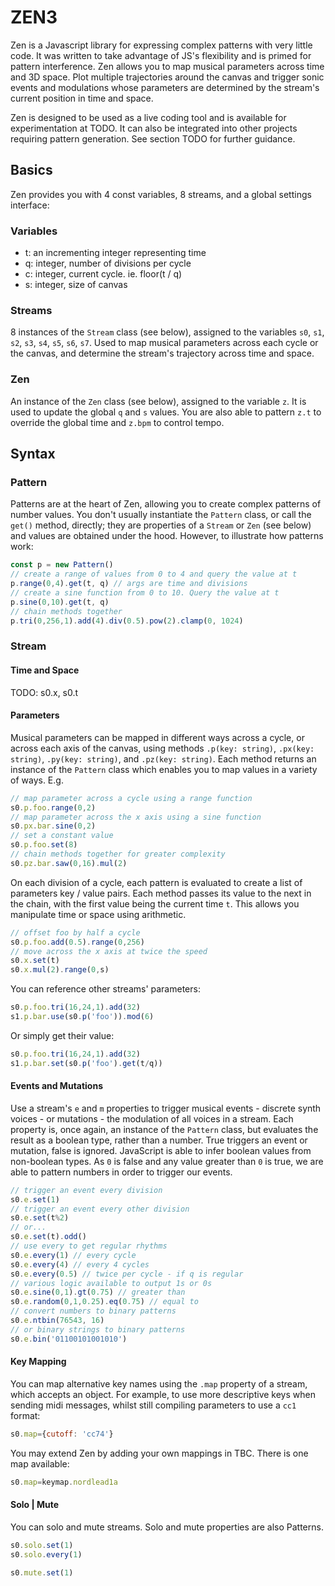 # ZEN3
Zen is a Javascript library for expressing complex patterns with very little code. It was written to take advantage of JS's flexibility and is primed for pattern interference. Zen allows you to map musical parameters across time and 3D space. Plot multiple trajectories around the canvas and trigger sonic events and modulations whose parameters are determined by the stream's current position in time and space.

Zen is designed to be used as a live coding tool and is available for experimentation at TODO. It can also be integrated into other projects requiring pattern generation. See section TODO for further guidance.
## Basics
Zen provides you with 4 const variables, 8 streams, and a global settings interface:
### Variables
* t: an incrementing integer representing time
* q: integer, number of divisions per cycle
* c: integer, current cycle. ie. floor(t / q)
* s: integer, size of canvas

### Streams
8 instances of the `Stream` class (see below), assigned to the variables `s0`, `s1`, `s2`, `s3`, `s4`, `s5`, `s6`, `s7`. Used to map musical parameters across each cycle or the canvas, and determine the stream's trajectory across time and space.
### Zen
An instance of the `Zen` class (see below), assigned to the variable `z`. It is used to update the global `q` and `s` values. You are also able to pattern `z.t` to override the global time and `z.bpm` to control tempo.
## Syntax
### Pattern
Patterns are at the heart of Zen, allowing you to create complex patterns of number values. You don't usually instantiate the `Pattern` class, or call the `get()` method, directly; they are properties of a `Stream` or `Zen` (see below) and values are obtained under the hood. However, to illustrate how patterns work:
```js
const p = new Pattern()
// create a range of values from 0 to 4 and query the value at t
p.range(0,4).get(t, q) // args are time and divisions
// create a sine function from 0 to 10. Query the value at t
p.sine(0,10).get(t, q)
// chain methods together
p.tri(0,256,1).add(4).div(0.5).pow(2).clamp(0, 1024)
```

### Stream
#### Time and Space
TODO: s0.x, s0.t
#### Parameters
Musical parameters can be mapped in different ways across a cycle, or across each axis of the canvas, using methods `.p(key: string)`, `.px(key: string)`, `.py(key: string)`, and `.pz(key: string)`. Each method returns an instance of the `Pattern` class which enables you to map values in a variety of ways. E.g.
```js
// map parameter across a cycle using a range function
s0.p.foo.range(0,2)
// map parameter across the x axis using a sine function
s0.px.bar.sine(0,2)
// set a constant value
s0.p.foo.set(8)
// chain methods together for greater complexity
s0.pz.bar.saw(0,16).mul(2)
```
On each division of a cycle, each pattern is evaluated to create a list of parameters key / value pairs. Each method passes its value to the next in the chain, with the first value being the current time `t`. This allows you manipulate time or space using arithmetic.
```js
// offset foo by half a cycle
s0.p.foo.add(0.5).range(0,256)
// move across the x axis at twice the speed
s0.x.set(t)
s0.x.mul(2).range(0,s)
```

You can reference other streams' parameters:
```js
s0.p.foo.tri(16,24,1).add(32)
s1.p.bar.use(s0.p('foo')).mod(6)
```

Or simply get their value:
```js
s0.p.foo.tri(16,24,1).add(32)
s1.p.bar.set(s0.p('foo').get(t/q))
```
#### Events and Mutations
Use a stream's `e` and `m` properties to trigger musical events - discrete synth voices - or mutations - the modulation of all voices in a stream. Each property is, once again, an instance of the `Pattern` class, but evaluates the result as a boolean type, rather than a number. True triggers an event or mutation, false is ignored. JavaScript is able to infer boolean values from non-boolean types. As `0` is false and any value greater than `0` is true, we are able to pattern numbers in order to trigger our events.

```js
// trigger an event every division
s0.e.set(1)
// trigger an event every other division
s0.e.set(t%2)
// or...
s0.e.set(t).odd()
// use every to get regular rhythms
s0.e.every(1) // every cycle
s0.e.every(4) // every 4 cycles
s0.e.every(0.5) // twice per cycle - if q is regular
// various logic available to output 1s or 0s
s0.e.sine(0,1).gt(0.75) // greater than
s0.e.random(0,1,0.25).eq(0.75) // equal to
// convert numbers to binary patterns
s0.e.ntbin(76543, 16)
// or binary strings to binary patterns
s0.e.bin('01100101001010')
```

#### Key Mapping
You can map alternative key names using the `.map` property of a stream, which accepts an object. For example, to use more descriptive keys when sending midi messages, whilst still compiling parameters to use a `cc1` format:
```js
s0.map={cutoff: 'cc74'}
```
You may extend Zen by adding your own mappings in TBC. There is one map available:
```js
s0.map=keymap.nordlead1a
```

#### Solo | Mute
You can solo and mute streams. Solo and mute properties are also Patterns.
```js
s0.solo.set(1)
s0.solo.every(1)

s0.mute.set(1)
```